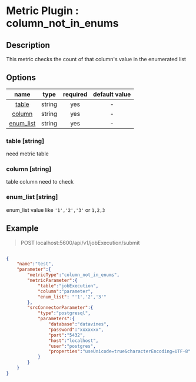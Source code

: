 # Metric Plugin : column_not_in_enums

## Description

This metric checks the count of that column's value in the enumerated list

## Options

|              name              |  type  | required | default value |
|:------------------------------:|:------:|:--------:|:-------------:|
|     [table](#table-string)     | string |   yes    |       -       |
|    [column](#column-string)    | string |   yes    |       -       |
| [enum_list](#enum_list-string) | string |   yes    |       -       |
### table [string]
need metric table

### column [string]
table column need to check

### enum_list [string]
enum_list value like `'1','2','3'` or `1,2,3`

## Example

> POST localhost:5600/api/v1/jobExecution/submit
```json

{
    "name":"test",
    "parameter":{
        "metricType":"column_not_in_enums",
        "metricParameter":{
            "table":"jobExecution",
            "column":"parameter",
            "enum_list": "'1','2','3'"
        },
        "srcConnectorParameter":{
            "type":"postgresql",
            "parameters":{
                "database":"datavines",
                "password":"xxxxxxx",
                "port":"5432",
                "host":"localhost",
                "user":"postgres",
                "properties":"useUnicode=true&characterEncoding=UTF-8"
            }
        }
    }
}
```